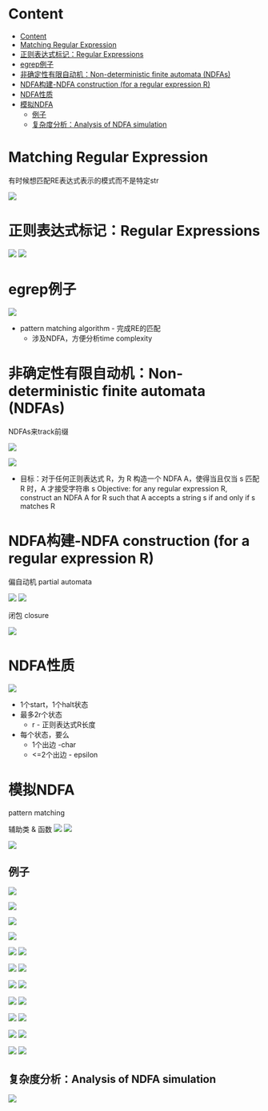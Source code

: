 # Content

* [Content](#content)
* [Matching Regular Expression](#matching-regular-expression)
* [正则表达式标记：Regular Expressions](#正则表达式标记regular-expressions)
* [egrep例子](#egrep例子)
* [非确定性有限自动机：Non-deterministic finite automata (NDFAs)](#非确定性有限自动机non-deterministic-finite-automata-ndfas)
* [NDFA构建-NDFA construction (for a regular expression R)](#ndfa构建-ndfa-construction-for-a-regular-expression-r)
* [NDFA性质](#ndfa性质)
* [模拟NDFA](#模拟ndfa)
  * [例子](#例子)
  * [复杂度分析：Analysis of NDFA simulation](#复杂度分析analysis-of-ndfa-simulation)

# Matching Regular Expression

有时候想匹配RE表达式表示的模式而不是特定str

![](/static/2021-11-05-06-08-37.png)

# 正则表达式标记：Regular Expressions

![](/static/2021-11-05-06-23-58.png)
![](/static/2021-11-05-06-39-33.png)

# egrep例子

![](/static/2021-11-05-06-50-41.png)

* pattern matching algorithm - 完成RE的匹配
  * 涉及NDFA，方便分析time complexity

# 非确定性有限自动机：Non-deterministic finite automata (NDFAs)

NDFAs来track前缀

![](/static/2021-11-05-06-59-13.png)

![](/static/2021-11-05-07-04-32.png)

* 目标：对于任何正则表达式 R，为 R 构造一个 NDFA A，使得当且仅当 s 匹配 R 时，A 才接受字符串 s Objective: for any regular expression R, construct an NDFA A for R such that A accepts a string s if and only if s matches R

# NDFA构建-NDFA construction (for a regular expression R)

偏自动机 partial automata

![](/static/2021-11-05-07-42-09.png)
![](/static/2021-11-05-07-43-12.png)

闭包 closure

![](/static/2021-11-05-07-58-56.png)

# NDFA性质

![](/static/2021-11-05-07-59-17.png)

* 1个start，1个halt状态
* 最多2r个状态
  * r - 正则表达式R长度
* 每个状态，要么
  * 1个出边 -char
  * <=2个出边 - epsilon

# 模拟NDFA

pattern matching

辅助类 & 函数
![](/static/2021-11-05-08-16-23.png)
![](/static/2021-11-05-08-20-43.png)

![](/static/2021-11-05-09-11-50.png)

## 例子

![](/static/2021-11-05-09-12-53.png)

![](/static/2021-11-05-09-14-24.png)

![](/static/2021-11-05-09-16-17.png)

![](/static/2021-11-05-09-17-52.png)

![](/static/2021-11-05-09-19-06.png)
![](/static/2021-11-05-09-19-32.png)

![](/static/2021-11-05-09-24-46.png)
![](/static/2021-11-05-09-25-16.png)

![](/static/2021-11-05-09-33-52.png)
![](/static/2021-11-05-09-34-26.png)

![](/static/2021-11-05-09-34-34.png)
![](/static/2021-11-05-09-34-57.png)

![](/static/2021-11-05-09-35-10.png)
![](/static/2021-11-05-09-35-26.png)

![](/static/2021-11-05-09-35-36.png)
![](/static/2021-11-05-09-35-51.png)

![](/static/2021-11-05-09-37-29.png)
![](/static/2021-11-05-09-38-01.png)

## 复杂度分析：Analysis of NDFA simulation

![](/static/2021-11-05-09-52-01.png)